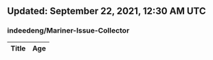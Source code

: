 ## Updated: September 22, 2021, 12:30 AM UTC


### indeedeng/Mariner-Issue-Collector
|**Title**|**Age**|
|:----|:----|